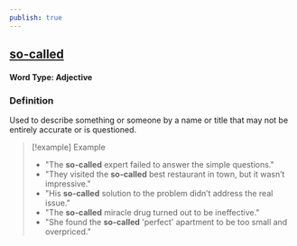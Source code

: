 ```yaml
---
publish: true
---
```

## [so-called](https://dictionary.cambridge.org/dictionary/english/so-called)

#### Word Type: Adjective

### Definition
Used to describe something or someone by a name or title that may not be entirely accurate or is questioned.

> [!example] Example
> 
> - "The **so-called** expert failed to answer the simple questions."
> - "They visited the **so-called** best restaurant in town, but it wasn’t impressive."
> - "His **so-called** solution to the problem didn’t address the real issue."
> - "The **so-called** miracle drug turned out to be ineffective."
> - "She found the **so-called** 'perfect' apartment to be too small and overpriced."
